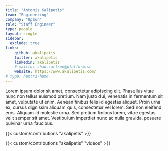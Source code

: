```yaml
---
title: "Antonis Kalipetis"
team: "Engineering"
company: "Upsun"
role: "Staff Engineer"
type: people
layout: single
sidebar:
  exclude: true
links:
    github: akalipetis
    twitter: akalipetis
    linkedin: akalipetis
    # mailto: chad.carlson@platform.sh
    website: https://www.akalipetis.com/
# type: hextra-home
---
```


Lorem ipsum dolor sit amet, consectetur adipiscing elit. Phasellus vitae nunc non tellus euismod pretium. Nam justo dui, venenatis in fermentum sit amet, vulputate ut enim. Aenean finibus felis id egestas aliquet. Proin urna ex, cursus dignissim aliquam quis, consectetur vel lorem. Sed non eleifend eros. Aliquam id molestie urna. Sed pretium finibus lorem, vitae egestas velit semper sit amet. Vestibulum imperdiet nunc ac nulla gravida, posuere pulvinar urna faucibus. 

<!-- excludeSearch -->
{{< custom/contributions "akalipetis" >}}

{{< custom/contributions "akalipetis" "videos" >}}
<!-- /excludeSearch -->
